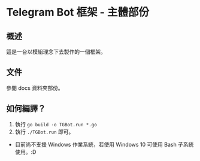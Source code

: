 # Telegram Bot 框架 - 主體部份
## 概述
這是一台以模組理念下去製作的一個框架。

## 文件
參閱 docs 資料夾部份。

## 如何編譯？
1. 執行 `go build -o TGBot.run *.go`
2. 執行 `./TGBot.run` 即可。

* 目前尚不支援 Windows 作業系統，若使用
  Windows 10 可使用 Bash 子系統使用。:D
